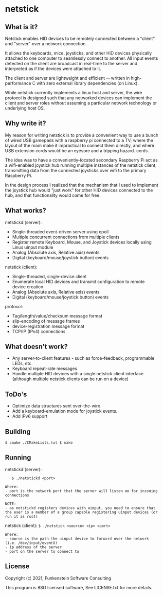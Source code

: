 # netstick

## What is it?

Netstick enables HID devices to be remotely connected between a "client" and "server" over a network connection.

It allows the keyboards, mice, joysticks, and other HID devices physically attached to one computer to seamlessly connect to another.
All input events detected on the client are broadcast in real-time to the server and interpreted as if the devices were attached to it.

The client and server are lightweight and efficient -- written in high-performance C with zero external library dependencies (on Linux).

While netstick currently implements a linux host and server, the wire protocol is designed such that any networked devices can implement
the client and server roles without assuming a particular network technology or underlying host OS.

## Why write it?

My reason for writing netstick is to provide a convenient way to use a bunch of wired USB gamepads with a raspberry pi connected to a TV; where
the layout of the room make it impractical to connect them directly, and where USB extension cords would be an eyesore and a tripping hazard.
cords.  

The idea was to have a conveniently-located secondary Raspberry Pi act as a wifi-enabled joystick hub running multiple instances of the netstick 
client, transmitting data from the connected joysticks over wifi to the primary Raspberry Pi.

In the design process I realized that the mechanism that I used to implement the joystick hub would "just work" for other HID devices connected
to the hub, and that functionality would come for free.

## What works?

netstickd (server):
- Single-threaded event-driven server using epoll
- Multiple concurrent connections from multiple clients
- Register remote Keyboard, Mouse, and Joystick devices locally using Linux uinput module
- Analog (Absolute axis, Relative axis) events
- Digital (keyboard/mouse/joystick button) events

netstick (client):
- Single-threaded, single-device client
- Enumerate local HID devices and transmit configuration to remote device creation
- Analog (Absolute axis, Relative axis) events
- Digital (keyboard/mouse/joystick button) events

protocol:
- Tag/length/value/checksum message format 
- slip-encoding of message frames
- device-registration message format
- TCP/IP (IPv4) connections

## What doesn't work?

- Any server-to-client features - such as force-feedback, programmable LEDs, etc.
- Keyboard repeat-rate messages
- Handle multiple HID devices with a single netstick client interface (although multiple netstick clients can be run on a device)

## ToDo's

- Optimize data structures sent over-the-wire.
- Add a keyboard-emulation mode for joystick events.
- Add IPv6 support

## Building
`
	$ cmake ./CMakeLists.txt
	$ make
`

## Running

netstickd (server):

`	
	$ ./netstickd <port>
`

	Where:
	- port is the network port that the server will listen on for incoming connections

	NOTE: 
	- as netstickd registers devices with uinput, you need to ensure that the user is a member of a group capable registering uinput devices (or run it as root)

netstick (client):
`
	$ ./netstick <source> <ip> <port>
`	

	Where:
	- source is the path the uinput device to forward over the network (i.e. /dev/input/eventX)
	- ip address of the server
	- port on the server to connect to 

## License

Copyright (c) 2021, Funkenstein Software Consulting

This program is BSD licensed software, See LICENSE.txt for more details.

